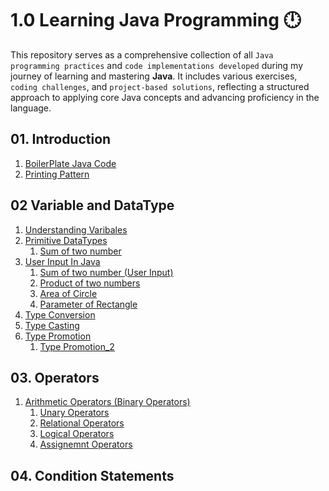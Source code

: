 # 1.0 Learning Java Programming 🕛

This repository serves as a comprehensive collection of all `Java programming practices` and `code implementations developed` during my journey of learning and mastering **Java**. It includes various exercises, `coding challenges`, and `project-based solutions`, reflecting a structured approach to applying core Java concepts and advancing proficiency in the language.



## 01. Introduction
01. [BoilerPlate Java Code](https://github.com/nikunjk9/Java_Programming_Projects/blob/main/JavaBasics.java)
02. [Printing Pattern](https://github.com/nikunjk9/Java_Programming_Projects/blob/main/PrintPattern.java)

## 02 Variable and DataType
01. [Understanding Varibales](https://github.com/nikunjk9/Java_Programming_Projects/blob/main/JavaVariable.java)
02. [Primitive DataTypes](https://github.com/nikunjk9/Java_Programming_Projects/blob/main/JavaDataType.java) <br>
     1. [Sum of two number](https://github.com/nikunjk9/Java_Programming_Projects/blob/main/InputInJava.java)<br>
03. [User Input In Java](https://github.com/nikunjk9/Java_Programming_Projects/blob/main/SumOfTwoNumber.java) <br>
     1. [Sum of two number (User Input)](https://github.com/nikunjk9/Java_Programming_Projects/blob/main/Sumoftwonumber2.java) <br>
     2. [Product of two numbers](https://github.com/nikunjk9/Java_Programming_Projects/blob/main/ProductOfTwoNumbers.java) 
     3. [Area of Circle](https://github.com/nikunjk9/Java_Programming_Projects/blob/main/AreaOfCircle.java) 
     4. [Parameter of Rectangle](https://github.com/nikunjk9/Java_Programming_Projects/blob/main/ParameterOfRectangle.java)
04. [Type Conversion](https://github.com/nikunjk9/Java_Programming_Projects/blob/main/TypeConversion.java)
5. [Type Casting](https://github.com/nikunjk9/Java_Programming_Projects/blob/main/TypeCasting.java)
6. [Type Promotion](https://github.com/nikunjk9/Java_Programming_Projects/blob/main/TypePromotion.java)
     1. [Type Promotion_2](https://github.com/nikunjk9/Java_Programming_Projects/blob/main/TypePromotion_2.java)

## 03. Operators
01. [Arithmetic Operators (Binary Operators)](https://github.com/nikunjk9/Java_Programming_Projects/blob/main/ArithmeticOperators.java)
     1. [Unary Operators](https://github.com/nikunjk9/Java_Programming_Projects/blob/main/UnaryOperator.java)
     2. [Relational Operators](https://github.com/nikunjk9/Java_Programming_Projects/blob/main/RelationalOperator.java)
     3. [Logical Operators](https://github.com/nikunjk9/Java_Programming_Projects/blob/main/LogicalOperator.java)
     4. [Assignemnt Operators](https://github.com/nikunjk9/Java_Programming_Projects/blob/main/AssignmentOperator.java)


## 04. Condition Statements
